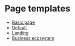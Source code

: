 # Page templates

- [Basic page](basic-page.md)
- [Default](default.md)
- [Landing](landing.md)
- [Business ecosystem](business-ecosystem.md)